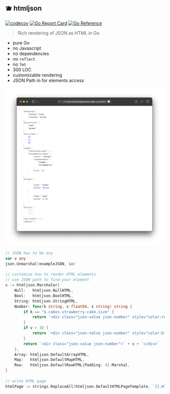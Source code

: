 ## 🫐 htmljson

[![codecov](https://codecov.io/gh/nikolaydubina/htmljson/branch/master/graph/badge.svg?token=yXmNdIDn8O)](https://codecov.io/gh/nikolaydubina/htmljson)
[![Go Report Card](https://goreportcard.com/badge/github.com/nikolaydubina/htmljson)](https://goreportcard.com/report/github.com/nikolaydubina/htmljson)
[![Go Reference](https://pkg.go.dev/badge/github.com/nikolaydubina/htmljson.svg)](https://pkg.go.dev/github.com/nikolaydubina/htmljson)

> Rich rendering of JSON as HTML in Go

* pure Go
* no Javascript
* no dependencies
* no `reflect`
* no `fmt`
* 300 LOC
* customizable rendering
* JSON Path in for elements access

![](./doc/example-color.png)

```go
// JSON has to be any
var v any
json.Unmarshal(exampleJSON, &v)

// customize how to render HTML elements
// use JSON path to find your element
s := htmljson.Marshaler{
    Null:   htmljson.NullHTML,
    Bool:   htmljson.BoolHTML,
    String: htmljson.StringHTML,
    Number: func(k string, v float64, s string) string {
        if k == "$.cakes.strawberry-cake.size" {
            return `<div class="json-value json-number" style="color:red;">` + s + `</div>`
        }
        if v > 10 {
            return `<div class="json-value json-number" style="color:blue;">` + s + `</div>`
        }
        return `<div class="json-value json-number">` + s + `</div>`
    },
    Array: htmljson.DefaultArrayHTML,
    Map:   htmljson.DefaultMapHTML,
    Row:   htmljson.DefaultRowHTML{Padding: 4}.Marshal,
}

// write HTML page
htmlPage := strings.ReplaceAll(htmljson.DefaultHTMLPageTemplate, `{{.HTMLJSON}}`, string(s.Marshal(v)))
```
